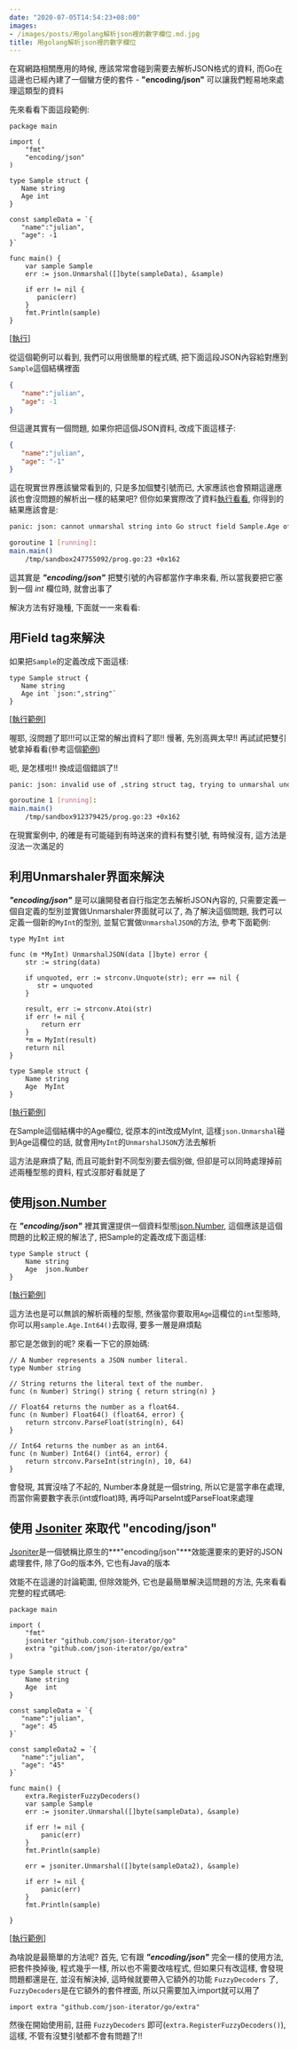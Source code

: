 ```yaml
---
date: "2020-07-05T14:54:23+08:00"
images:
- /images/posts/用golang解析json裡的數字欄位.md.jpg
title: 用golang解析json裡的數字欄位
---
```


在寫網路相關應用的時候, 應該常常會碰到需要去解析JSON格式的資料, 而Go在這邊也已經內建了一個蠻方便的套件 - **"encoding/json"** 可以讓我們輕易地來處理這類型的資料

先來看看下面這段範例:

```golang
package main

import (
	"fmt"
	"encoding/json"
)

type Sample struct {
   Name string
   Age int 
}

const sampleData = `{
   "name":"julian",
   "age": -1
}`

func main() {
	var sample Sample
	err := json.Unmarshal([]byte(sampleData), &sample)
	
	if err != nil {
	   panic(err)
	}
	fmt.Println(sample)
}
```
[[執行](https://play.golang.org/p/YfOPBMXGGl5)]

從這個範例可以看到, 我們可以用很簡單的程式碼, 把下面這段JSON內容給對應到```Sample```這個結構裡面

```json
{
   "name":"julian",
   "age": -1
}
```

但這邊其實有一個問題, 如果你把這個JSON資料, 改成下面這樣子:

```json
{
   "name":"julian",
   "age": "-1"
}
```

這在現實世界應該蠻常看到的, 只是多加個雙引號而已, 大家應該也會預期這邊應該也會沒問題的解析出一樣的結果吧? 但你如果實際改了資料[執行看看](https://play.golang.org/p/nxMnQFY3CQ-), 你得到的結果應該會是:

```sh
panic: json: cannot unmarshal string into Go struct field Sample.Age of type int

goroutine 1 [running]:
main.main()
	/tmp/sandbox247755092/prog.go:23 +0x162
```

這其實是 ***"encoding/json"*** 把雙引號的內容都當作字串來看, 所以當我要把它塞到一個 *int* 欄位時, 就會出事了

解決方法有好幾種, 下面就一一來看看:

## 用Field tag來解決

如果把```Sample```的定義改成下面這樣:

```golang
type Sample struct {
   Name string
   Age int `json:",string"`
}
```
[[執行範例](https://play.golang.org/p/qexEcHzamM3)]

喔耶, 沒問題了耶!!!可以正常的解出資料了耶!! 慢著, 先別高興太早!! 再試試把雙引號拿掉看看(參考這個[範例](https://play.golang.org/p/Cz17VTbCBBX))

呃, 是怎樣啦!! 換成這個錯誤了!! 

```sh
panic: json: invalid use of ,string struct tag, trying to unmarshal unquoted value into int

goroutine 1 [running]:
main.main()
	/tmp/sandbox912379425/prog.go:23 +0x162
```

在現實案例中, 的確是有可能碰到有時送來的資料有雙引號, 有時候沒有, 這方法是沒法一次滿足的

## 利用Unmarshaler界面來解決

***"encoding/json"*** 是可以讓開發者自行指定怎去解析JSON內容的, 只需要定義一個自定義的型別並實做Unmarshaler界面就可以了, 為了解決這個問題, 我們可以定義一個新的```MyInt```的型別, 並幫它實做```UnmarshalJSON```的方法, 參考下面範例:

```golang
type MyInt int

func (m *MyInt) UnmarshalJSON(data []byte) error {
	str := string(data)
	
	if unquoted, err := strconv.Unquote(str); err == nil {
	   str = unquoted
	}
	
	result, err := strconv.Atoi(str)
	if err != nil {
		return err
	}
	*m = MyInt(result)
	return nil
}

type Sample struct {
	Name string
	Age  MyInt
}
```
[[執行範例](https://play.golang.org/p/FAqSuBcDXgl)]

在Sample這個結構中的Age欄位, 從原本的int改成MyInt, 這樣```json.Unmarshal```碰到Age這欄位的話, 就會用```MyInt```的```UnmarshalJSON```方法去解析

這方法是麻煩了點, 而且可能針對不同型別要去個別做, 但卻是可以同時處理掉前述兩種型態的資料, 程式沒那好看就是了

## 使用[json.Number](https://golang.org/pkg/encoding/json/#Number)

在 ***"encoding/json"*** 裡其實還提供一個資料型態[json.Number](https://golang.org/pkg/encoding/json/#Number), 這個應該是這個問題的比較正規的解法了, 把Sample的定義改成下面這樣:

```golang
type Sample struct {
	Name string
	Age  json.Number
}
```
[[執行範例](https://play.golang.org/p/sWbmNX1aZwi)]

這方法也是可以無誤的解析兩種的型態, 然後當你要取用```Age```這欄位的```int```型態時, 你可以用```sample.Age.Int64()```去取得, 要多一層是麻煩點

那它是怎做到的呢? 來看一下它的原始碼:

```golang
// A Number represents a JSON number literal.
type Number string

// String returns the literal text of the number.
func (n Number) String() string { return string(n) }

// Float64 returns the number as a float64.
func (n Number) Float64() (float64, error) {
	return strconv.ParseFloat(string(n), 64)
}

// Int64 returns the number as an int64.
func (n Number) Int64() (int64, error) {
	return strconv.ParseInt(string(n), 10, 64)
}
```

會發現, 其實沒啥了不起的, Number本身就是一個string, 所以它是當字串在處理, 而當你需要數字表示(int或float)時, 再呼叫ParseInt或ParseFloat來處理

## 使用 [Jsoniter](https://github.com/json-iterator/go) 來取代 "encoding/json"

[Jsoniter](https://github.com/json-iterator/go)是一個號稱比原生的***"encoding/json"***效能還要來的更好的JSON處理套件, 除了Go的版本外, 它也有Java的版本

效能不在這邊的討論範圍, 但除效能外, 它也是最簡單解決這問題的方法, 先來看看完整的程式碼吧:

```golang
package main

import (
	"fmt"
	jsoniter "github.com/json-iterator/go"
	extra "github.com/json-iterator/go/extra"
)

type Sample struct {
	Name string
	Age  int
}

const sampleData = `{
   "name":"julian",
   "age": 45
}`

const sampleData2 = `{
   "name":"julian",
   "age": "45"
}`

func main() {
	extra.RegisterFuzzyDecoders()
	var sample Sample
	err := jsoniter.Unmarshal([]byte(sampleData), &sample)

	if err != nil {
		panic(err)
	}
	fmt.Println(sample)

	err = jsoniter.Unmarshal([]byte(sampleData2), &sample)

	if err != nil {
		panic(err)
	}
	fmt.Println(sample)

}
```
[[執行範例](https://play.golang.org/p/vKl1YcH6lt8)]

為啥說是最簡單的方法呢? 首先, 它有跟 ***"encoding/json"*** 完全一樣的使用方法, 把套件換掉後, 程式幾乎一樣, 所以也不需要改啥程式, 但如果只有改這樣, 會發現問題都還是在, 並沒有解決掉, 這時候就要帶入它額外的功能 ```FuzzyDecoders``` 了, ```FuzzyDecoders```是在它額外的套件裡面, 所以只需要加入import就可以用了

```golang
import extra "github.com/json-iterator/go/extra"
```

然後在開始使用前, 註冊 ```FuzzyDecoders``` 即可(```extra.RegisterFuzzyDecoders()```), 這樣, 不管有沒雙引號都不會有問題了!!
